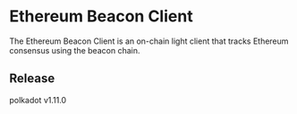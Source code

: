 # Ethereum Beacon Client

The Ethereum Beacon Client is an on-chain light client that tracks Ethereum consensus using the beacon chain.


## Release

polkadot v1.11.0

